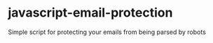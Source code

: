 javascript-email-protection
===========================

Simple script for protecting your emails from being parsed by robots